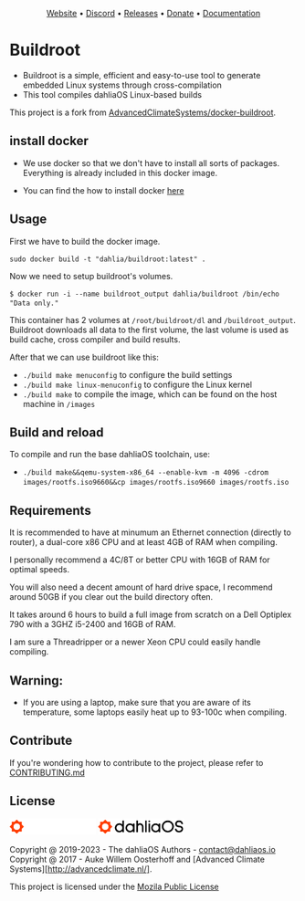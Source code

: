 <p align="center">
<a href="https://dahliaos.io">Website</a> •
<a href="https://dahliaos.io/discord">Discord</a> •
<a href="https://dahliaos.io/download">Releases</a> •
<a href="https://dahliaos.io/donate">Donate</a> •
<a href="https://docs.dahliaos.io">Documentation</a>

# Buildroot

- Buildroot is a simple, efficient and easy-to-use tool to generate embedded Linux systems through cross-compilation
- This tool compiles dahliaOS Linux-based builds

This project is a fork from [AdvancedClimateSystems/docker-buildroot](https://github.com/AdvancedClimateSystems/docker-buildroot).

## install docker
- We use docker so that we don't have to install all sorts of packages. Everything is already included in this docker image.

- You can find the how to install docker [here](https://docs.docker.com/get-docker/)

## Usage

First we have to build the docker image.
``` shell
sudo docker build -t "dahlia/buildroot:latest" .
```

Now we need to setup buildroot's volumes.
``` shell
$ docker run -i --name buildroot_output dahlia/buildroot /bin/echo "Data only."
```

This container has 2 volumes at `/root/buildroot/dl` and `/buildroot_output`.
Buildroot downloads all data to the first volume, the last volume is used as
build cache, cross compiler and build results.

After that we can use buildroot like this:

- ```./build make menuconfig``` to configure the build settings
- ```./build make linux-menuconfig``` to configure the Linux kernel
- ```./build make``` to compile the image, which can be found on the host machine in ```/images``` 

## Build and reload

To compile and run the base dahliaOS toolchain, use:

- ```./build make&&qemu-system-x86_64 --enable-kvm -m 4096 -cdrom images/rootfs.iso9660&&cp images/rootfs.iso9660 images/rootfs.iso```

## Requirements

It is recommended to have at minumum an Ethernet connection (directly to router), a dual-core x86 CPU and at least 4GB of RAM when compiling.

I personally recommend a 4C/8T or better CPU with 16GB of RAM for optimal speeds.

You will also need a decent amount of hard drive space, I recommend around 50GB if you clear out the build directory often. 

It takes around 6 hours to build a full image from scratch on a Dell Optiplex 790 with a 3GHZ i5-2400 and 16GB of RAM. 

I am sure a Threadripper or a newer Xeon CPU could easily handle compiling.

## Warning:

- If you are using a laptop, make sure that you are aware of its temperature, some laptops easily heat up to 93-100c when compiling.

## Contribute

If you're wondering how to contribute to the project, please refer to [CONTRIBUTING.md](../CONTRIBUTING.md)

## License

<p align="left">
  <img width="30%" src="https://github.com/dahliaOS/brand/blob/main/dahliaOS/logotype/svg/logotype-dark.svg#gh-dark-mode-only"/>
  <img width="30%" src="https://github.com/dahliaOS/brand/blob/main/dahliaOS/logotype/svg/logotype-light.svg#gh-light-mode-only"/>
</p>

Copyright @ 2019-2023 - The dahliaOS Authors - contact@dahliaos.io
Copyright @ 2017 - Auke Willem Oosterhoff and [Advanced Climate Systems][http://advancedclimate.nl/].

This project is licensed under the [Mozila Public License](/LICENSE)
